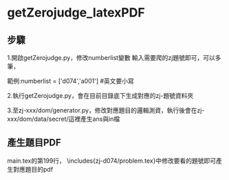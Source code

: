 # getZerojudge_latexPDF
## 步驟
1.開啟getZerojudge.py，修改numberlist變數
  輸入需要爬的zj題號即可，可以多筆，
  
   範例:numberlist = ['d074','a001'] #英文要小寫
  
  
2.執行getZerojudge.py，會在目前目錄底下生成對應的zj-題號資料夾


3.至zj-xxx/dom/generator.py，修改對應題目的邏輯測資，執行後會在zj-xxx/dom/data/secret/這裡產生ans與in檔


## 產生題目PDF
 main.tex的第199行， \includes{zj-d074/problem.tex}中修改要看的題號即可產生對應題目的pdf
